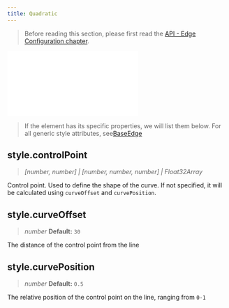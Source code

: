 ```yaml
---
title: Quadratic
---
```


> Before reading this section, please first read the [API - Edge Configuration chapter](/api/elements/edges/base-edge).

<embed src="@/common/api/elements/edges/quadratic.md"></embed>

> If the element has its specific properties, we will list them below. For all generic style attributes, see[BaseEdge](./BaseEdge.en.md)

## style.controlPoint

> _[number, number] \| [number, number, number] \| Float32Array_

Control point. Used to define the shape of the curve. If not specified, it will be calculated using `curveOffset` and `curvePosition`<!-- -->.

## style.curveOffset

> _number_ **Default:** `30`

The distance of the control point from the line

## style.curvePosition

> _number_ **Default:** `0.5`

The relative position of the control point on the line, ranging from `0-1`
